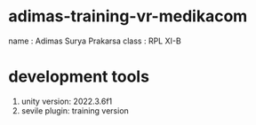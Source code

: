# adimas-training-vr-medikacom
name : Adimas Surya Prakarsa
class : RPL XI-B

# development tools
1. unity version: 2022.3.6f1
2. sevile plugin: training version
